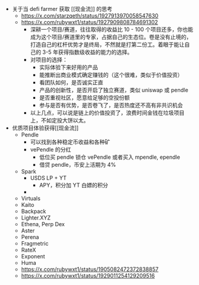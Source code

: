 - 关于当 defi farmer 获取 [[现金流]] 的思考
	- https://x.com/starzqeth/status/1927913970058547630
	- https://x.com/rubywxt1/status/1927909808784691302
		- 深耕一个项目/赛道，往往取得的收益比 10 - 100 个项目还多，你也能成为这个项目/赛道里的专家，占据自己的生态位。卷是没有止境的，打造自己的杠杆优势才是终局，不然就是打第二份工。着眼于能让自己的 3-5 年获得指数级收益的能力的选择。
		- 对项目的选择：
			- 实际体验下来好用的产品
			- 能推断出商业模式确定赚钱的（这个很难，类似于价值投资）
			- 看团队如何，是否诚实正直
			- 产品的创新性，是否开启了独立赛道，类似 uniswap 或 pendle
			- 是否重视社区，愿意给足够的空投份额
			- 参与是否有优势，是否卷飞了，是否热度还不高有非共识机会
		- 以上几点，可以说是链上的价值投资了，浪费时间金钱在垃圾项目上，不如定投大饼以太。
- 优质项目体验获得[[现金流]]
	- Pendle
		- 可以找到各种稳定币收益和各种矿
		- vePendle 的分红
			- 低位买 pendle 锁仓 vePendle 或者买入 mpendle, ependle
			- 借贷 pendle，币安上活期为 4%
	- Spark
		- USDS LP + YT
			- APY，积分加 YT 白嫖的积分
		-
	- Virtuals
	- Kaito
	- Backpack
	- Lighter.XYZ
	- Ethena, Perp Dex
	- Aster
	- Perena
	- Fragmetric
	- RateX
	- Exponent
	- Huma
	- https://x.com/rubywxt1/status/1905082472372838857
	- https://x.com/rubywxt1/status/1929011254129209516